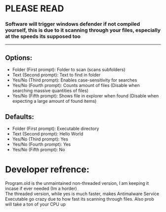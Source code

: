 # PLEASE READ
### Software will trigger windows defender if not compiled yourself, this is due to it scanning through your files, especially at the speeds its supposed too
---
## Options:
- Folder (First prompt): Folder to scan (scans subfolders)
- Text (Second prompt): Text to find in folder
- Yes/No (Third prompt): Enables case-sensitivity for searches
- Yes/No (Fourth prompt): Counts amount of files (Disable when searching massive quantities of files)
- Yes/No (Fifth prompt): Shows file in explorer when found (Disable when expecting a large amount of found items)

## Defaults:
- Folder (First prompt): Executable directory
- Text (Second prompt): Hello World
- Yes/No (Third prompt): Yes
- Yes/No (Fourth prompt): Yes
- Yes/No (Fifth prompt): No

# Developer refrence:
Program.old is the unmaintained non-threaded version, I am keeping it incase if ever needed (Im a horder)<br>
The threaded version, while yes is much faster, makes Antimalware Service Executable go crazy due to how fast its scanning through files. Also prob will take a ton of your CPU up